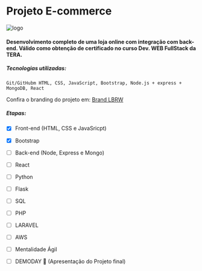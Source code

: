 # Projeto E-commerce
![logo](https://i.ibb.co/M1QWvjS/logo-Branca.png) 

#### Desenvolvimento completo de uma loja online com integração com back-end. Válido como obtenção de certificado no curso Dev. WEB **FullStack** da TERA.

##### Tecnologias utilizadas:

``` Git/GitHubm HTML, CSS, JavaScript, Bootstrap, Node.js + express + MongoDB, React ```

Confira o branding do projeto em: [Brand LBRW](https://lucasbelmiro.myportfolio.com/lbrw-loja-de-calcados)

##### Etapas: 

- [x] Front-end (HTML, CSS e JavaSricpt)
- [x] Bootstrap
- [ ] Back-end (Node, Express e Mongo)
- [ ] React
- [ ] Python
- [ ] Flask
- [ ] SQL
- [ ] PHP
- [ ] LARAVEL
- [ ] AWS
- [ ] Mentalidade Ágil
- [ ] DEMODAY :partying_face: (Apresentação do Projeto final)





